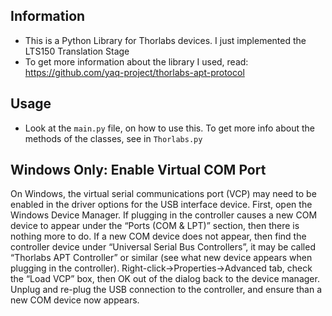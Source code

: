 ## Information
- This is a Python Library for Thorlabs devices. I just implemented the LTS150 Translation Stage
- To get more information about the library I used, read: https://github.com/yaq-project/thorlabs-apt-protocol

## Usage
- Look at the ``main.py`` file, on how to use this. To get more info about the methods of the classes, see in ``Thorlabs.py``

## Windows Only: Enable Virtual COM Port
On Windows, the virtual serial communications port (VCP) may need to be enabled in the driver options for the USB interface device. First, open the Windows Device Manager. If plugging in the controller causes a new COM device to appear under the “Ports (COM & LPT)” section, then there is nothing more to do. If a new COM device does not appear, then find the controller device under “Universal Serial Bus Controllers”, it may be called “Thorlabs APT Controller” or similar (see what new device appears when plugging in the controller). Right-click->Properties->Advanced tab, check the “Load VCP” box, then OK out of the dialog back to the device manager. Unplug and re-plug the USB connection to the controller, and ensure than a new COM device now appears.
